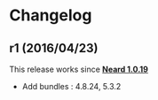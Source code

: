 # Changelog

## r1 (2016/04/23)

This release works since **[Neard 1.0.19](https://github.com/crazy-max/neard/releases/tag/v1.0.19)**

* Add bundles : 4.8.24, 5.3.2
